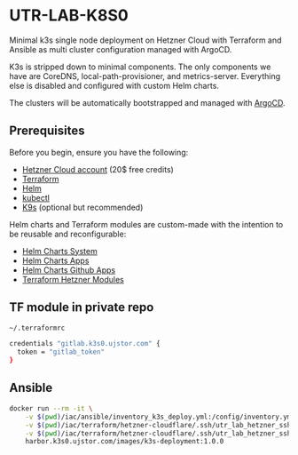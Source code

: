 # UTR-LAB-K8S0

Minimal k3s single node deployment on Hetzner Cloud with Terraform and Ansible as multi cluster configuration managed with ArgoCD.


K3s is stripped down to minimal components. The only components we have are CoreDNS, local-path-provisioner, and metrics-server. Everything else is disabled and configured with custom Helm charts.

The clusters will be automatically bootstrapped and managed with [ArgoCD](https://argo-cd.readthedocs.io/en/stable/).

## Prerequisites

Before you begin, ensure you have the following:

- [Hetzner Cloud account](https://hetzner.cloud/?ref=Ix9xCKNxJriM) (20$ free credits)
- [Terraform](https://www.terraform.io/downloads.html)
- [Helm](https://helm.sh/)
- [kubectl](https://kubernetes.io/docs/tasks/tools/install-kubectl-linux/)
- [K9s](https://k9scli.io/) (optional but recommended)


Helm charts and Terraform modules are custom-made with the intention to be reusable and reconfigurable:

- [Helm Charts System](https://gitlab.k3s0.ujstor.com/devops/helm/system)
- [Helm Charts Apps](https://gitlab.k3s0.ujstor.com/devops/helm/apps)
- [Helm Charts Github Apps](https://gitlab.k3s0.ujstor.com/devops/helm/github-apps)
- [Terraform Hetzner Modules](https://gitlab.k3s0.ujstor.com/devops/terraform/terraform-hetzner-modules)

## TF module in private repo

```bash
~/.terraformrc

credentials "gitlab.k3s0.ujstor.com" {
  token = "gitlab_token"
}
```

## Ansible

```bash
docker run --rm -it \
    -v $(pwd)/iac/ansible/inventory_k3s_deploy.yml:/config/inventory.yml \
    -v $(pwd)/iac/terraform/hetzner-cloudflare/.ssh/utr_lab_hetzner_ssh_key:/secrets/ssh_key \
    -v $(pwd)/iac/terraform/hetzner-cloudflare/.ssh/utr_lab_hetzner_ssh_key.pub:/secrets/ssh_key.pub \
    harbor.k3s0.ujstor.com/images/k3s-deployment:1.0.0
```
